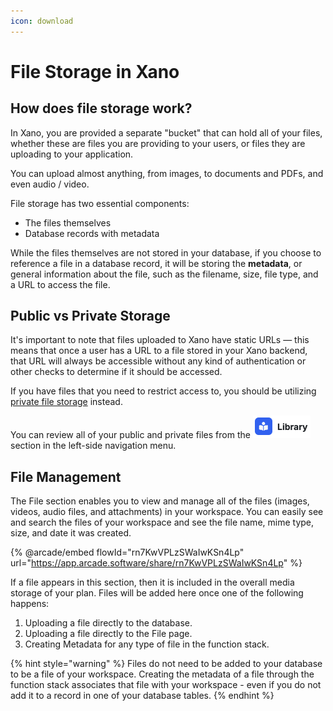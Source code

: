 ```yaml
---
icon: download
---
```


# File Storage in Xano

## How does file storage work?

In Xano, you are provided a separate "bucket" that can hold all of your files, whether these are files you are providing to your users, or files they are uploading to your application.

You can upload almost anything, from images, to documents and PDFs, and even audio / video.

File storage has two essential components:

* The files themselves
* Database records with metadata

While the files themselves are not stored in your database, if you choose to reference a file in a database record, it will be storing the **metadata**, or general information about the file, such as the filename, size, file type, and a URL to access the file.

## Public vs Private Storage

It's important to note that files uploaded to Xano have static URLs — this means that once a user has a URL to a file stored in your Xano backend, that URL will always be accessible without any kind of authentication or other checks to determine if it should be accessed.

If you have files that you need to restrict access to, you should be utilizing [private file storage](private-file-storage.md) instead.

You can review all of your public and private files from the ![](<../.gitbook/assets/CleanShot 2025-01-14 at 08.14.42.png>)section in the left-side navigation menu.

## File Management

The File section enables you to view and manage all of the files (images, videos, audio files, and attachments) in your workspace. You can easily see and search the files of your workspace and see the file name, mime type, size, and date it was created.

{% @arcade/embed flowId="rn7KwVPLzSWaIwKSn4Lp" url="https://app.arcade.software/share/rn7KwVPLzSWaIwKSn4Lp" %}



If a file appears in this section, then it is included in the overall media storage of your plan. Files will be added here once one of the following happens:

1. Uploading a file directly to the database.
2. Uploading a file directly to the File page.
3. Creating Metadata for any type of file in the function stack.

{% hint style="warning" %}
Files do not need to be added to your database to be a file of your workspace. Creating the metadata of a file through the function stack associates that file with your workspace - even if you do not add it to a record in one of your database tables.
{% endhint %}

